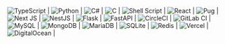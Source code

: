 ![TypeScript](https://img.shields.io/badge/typescript-%23007ACC.svg?style=for-the-badge&logo=typescript&logoColor=white) | ![Python](https://img.shields.io/badge/python-3670A0?style=for-the-badge&logo=python&logoColor=ffdd54) | ![C#](https://img.shields.io/badge/c%23-%23239120.svg?style=for-the-badge&logo=csharp&logoColor=white) | ![C](https://img.shields.io/badge/c-%2300599C.svg?style=for-the-badge&logo=c&logoColor=white) | ![Shell Script](https://img.shields.io/badge/shell_script-%23121011.svg?style=for-the-badge&logo=gnu-bash&logoColor=white) | ![React](https://img.shields.io/badge/react-%2320232a.svg?style=for-the-badge&logo=react&logoColor=%2361DAFB) | ![Pug](https://img.shields.io/badge/Pug-FFF?style=for-the-badge&logo=pug&logoColor=A86454) | ![Next JS](https://img.shields.io/badge/Next-black?style=for-the-badge&logo=next.js&logoColor=white) | ![NestJS](https://img.shields.io/badge/nestjs-%23E0234E.svg?style=for-the-badge&logo=nestjs&logoColor=white) | ![Flask](https://img.shields.io/badge/flask-%23000.svg?style=for-the-badge&logo=flask&logoColor=white) | ![FastAPI](https://img.shields.io/badge/FastAPI-005571?style=for-the-badge&logo=fastapi) | ![CircleCI](https://img.shields.io/badge/circle%20ci-%23161616.svg?style=for-the-badge&logo=circleci&logoColor=white) | ![GitLab CI](https://img.shields.io/badge/gitlab%20ci-%23181717.svg?style=for-the-badge&logo=gitlab&logoColor=white) | ![MySQL](https://img.shields.io/badge/mysql-4479A1.svg?style=for-the-badge&logo=mysql&logoColor=white)
 | ![MongoDB](https://img.shields.io/badge/MongoDB-%234ea94b.svg?style=for-the-badge&logo=mongodb&logoColor=white) | ![MariaDB](https://img.shields.io/badge/MariaDB-003545?style=for-the-badge&logo=mariadb&logoColor=white) | ![SQLite](https://img.shields.io/badge/sqlite-%2307405e.svg?style=for-the-badge&logo=sqlite&logoColor=white) | ![Redis](https://img.shields.io/badge/redis-%23DD0031.svg?style=for-the-badge&logo=redis&logoColor=white) | ![Vercel](https://img.shields.io/badge/vercel-%23000000.svg?style=for-the-badge&logo=vercel&logoColor=white) | ![DigitalOcean](https://img.shields.io/badge/DigitalOcean-%230167ff.svg?style=for-the-badge&logo=digitalOcean&logoColor=white) | 





